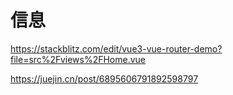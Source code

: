 # 信息

https://stackblitz.com/edit/vue3-vue-router-demo?file=src%2Fviews%2FHome.vue

https://juejin.cn/post/6895606791892598797
